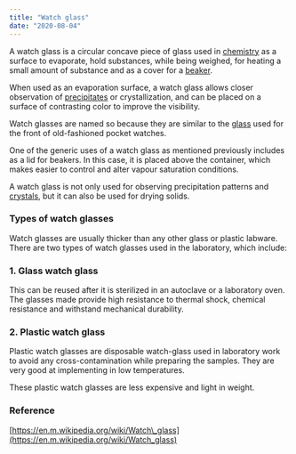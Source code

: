 ```yaml
---
title: "Watch glass"
date: "2020-08-04"
---
```


A watch glass is a circular concave piece of glass used in [chemistry](https://chemistdictionary.com/chemistry/) as a surface to evaporate, hold substances, while being weighed, for heating a small amount of substance and as a cover for a [beaker](https://chemistdictionary.com/beaker/). 

When used as an evaporation surface, a watch glass allows closer observation of [precipitates](https://chemistdictionary.com/precipitate/) or crystallization, and can be placed on a surface of contrasting color to improve the visibility.

Watch glasses are named so because they are similar to the [glass](https://chemistdictionary.com/glass/) used for the front of old-fashioned pocket watches.

One of the generic uses of a watch glass as mentioned previously includes as a lid for beakers. In this case, it is placed above the container, which makes easier to control and alter vapour saturation conditions.

A watch glass is not only used for observing precipitation patterns and [crystals](https://chemistdictionary.com/crystal/), but it can also be used for drying solids.

### Types of watch glasses

Watch glasses are usually thicker than any other glass or plastic labware. There are two types of watch glasses used in the laboratory, which include:

### 1\. Glass watch glass

This can be reused after it is sterilized in an autoclave or a laboratory oven. The glasses made provide high resistance to thermal shock, chemical resistance and withstand mechanical durability.

### 2\. Plastic watch glass

Plastic watch glasses are disposable watch-glass used in laboratory work to avoid any cross-contamination while preparing the samples. They are very good at implementing in low temperatures.

These plastic watch glasses are less expensive and light in weight.

### Reference

[https://en.m.wikipedia.org/wiki/Watch\_glass](https://en.m.wikipedia.org/wiki/Watch_glass)
